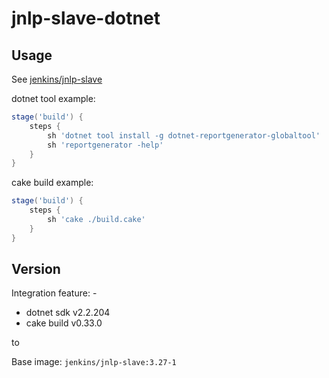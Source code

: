 ﻿# jnlp-slave-dotnet
 
## Usage
 
See [jenkins/jnlp-slave](https://hub.docker.com/r/jenkins/jnlp-slave/)

dotnet tool example:
``` Groovy
stage('build') {
    steps {
        sh 'dotnet tool install -g dotnet-reportgenerator-globaltool'
        sh 'reportgenerator -help'
    }
}
```

cake build example:
``` Groovy
stage('build') {
    steps {
        sh 'cake ./build.cake'
    }
}
```
 
## Version

Integration feature: -

+ dotnet sdk v2.2.204
+ cake build v0.33.0

to

Base image: `jenkins/jnlp-slave:3.27-1`
